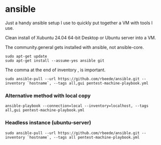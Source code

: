 # ansible

Just a handy ansible setup I use to quickly put together a VM with tools I use.

Clean install of Xubuntu 24.04 64-bit Desktop or Ubuntu server into a VM.

The community.general gets installed with ansible, not ansible-core.
```
sudo apt-get update
sudo apt-get install --assume-yes ansible git
```

The comma at the end of inventory , is important.
```
sudo ansible-pull --url https://github.com/rbeede/ansible.git --inventory `hostname`, --tags all,gui pentest-machine-playbook.yml
```

### Alternative method with local copy

`ansible-playbook --connection=local --inventory=localhost, --tags all,gui pentest-machine-playbook.yml`

### Headless instance (ubuntu-server)
```
sudo ansible-pull --url https://github.com/rbeede/ansible.git --inventory `hostname`, --tags all pentest-machine-playbook.yml
```

